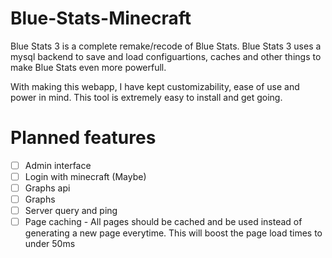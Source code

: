 # Blue-Stats-Minecraft
Blue Stats 3 is a complete remake/recode of Blue Stats.
Blue Stats 3 uses a mysql backend to save and load configuartions, caches and other things to make Blue Stats even more powerfull.

With making this webapp, I have kept customizability, ease of use and power in mind. This tool is extremely easy to install and get going.

Planned features
=====================
- [ ] Admin interface     
- [ ] Login with minecraft (Maybe)     
- [ ] Graphs api     
- [ ] Graphs     
- [ ] Server query and ping     
- [ ] Page caching - All pages should be cached and be used instead of generating a new page everytime. This will boost the page load times to under 50ms
